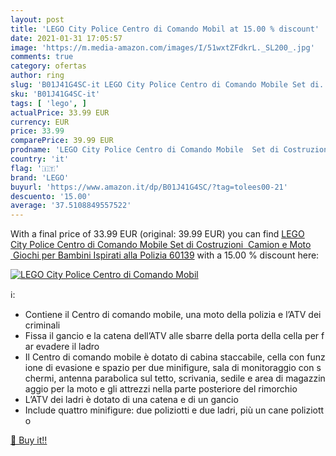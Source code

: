 ```yaml
---
layout: post
title: 'LEGO City Police Centro di Comando Mobil at 15.00 % discount'
date: 2021-01-31 17:05:57
image: 'https://m.media-amazon.com/images/I/51wxtZFdkrL._SL200_.jpg'
comments: true
category: ofertas
author: ring
slug: 'B01J41G4SC-it LEGO City Police Centro di Comando Mobile Set di...'
sku: 'B01J41G4SC-it'
tags: [ 'lego', ]
actualPrice: 33.99 EUR
currency: EUR
price: 33.99
comparePrice: 39.99 EUR
prodname: 'LEGO City Police Centro di Comando Mobile  Set di Costruzioni  Camion e Moto  Giochi per Bambini Ispirati alla Polizia  60139'
country: 'it'
flag: '🇮🇹'
brand: 'LEGO'
buyurl: 'https://www.amazon.it/dp/B01J41G4SC/?tag=tolees00-21'
descuento: '15.00'
average: '37.5108849557522'
---
```


With a final price of 33.99 EUR (original: 39.99 EUR) you can find [LEGO City Police Centro di Comando Mobile  Set di Costruzioni  Camion e Moto  Giochi per Bambini Ispirati alla Polizia  60139](https://www.amazon.it/dp/B01J41G4SC/?tag=tolees00-21) with a  15.00 % discount here:

[![LEGO City Police Centro di Comando Mobil](https://m.media-amazon.com/images/I/51wxtZFdkrL._SL200_.jpg)](https://www.amazon.it/dp/B01J41G4SC/?tag=tolees00-21)

ℹ️:

- Contiene il Centro di comando mobile, una moto della polizia e l’ATV dei criminali
- Fissa il gancio e la catena dell’ATV alle sbarre della porta della cella per far evadere il ladro
- Il Centro di comando mobile è dotato di cabina staccabile, cella con funzione di evasione e spazio per due minifigure, sala di monitoraggio con schermi, antenna parabolica sul tetto, scrivania, sedile e area di magazzinaggio per la moto e gli attrezzi nella parte posteriore del rimorchio
- L’ATV dei ladri è dotato di una catena e di un gancio
- Include quattro minifigure: due poliziotti e due ladri, più un cane poliziotto

[🛒 Buy it!!](https://www.amazon.it/dp/B01J41G4SC/?tag=tolees00-21)
